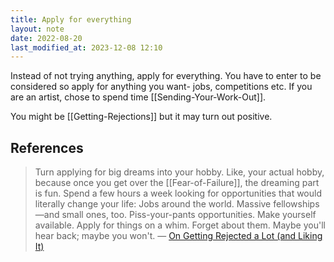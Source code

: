 ```yaml
---
title: Apply for everything
layout: note
date: 2022-08-20
last_modified_at: 2023-12-08 12:10
---
```


Instead of not trying anything, apply for everything. You have to enter to be considered so apply for anything you want- jobs, competitions etc. If you are an artist, chose to spend time [[Sending-Your-Work-Out]]. 

You might be [[Getting-Rejections]] but it may turn out positive. 

## References

> Turn applying for big dreams into your hobby. Like, your actual hobby, because once you get over the [[Fear-of-Failure]], the dreaming part is fun. Spend a few hours a week looking for opportunities that would literally change your life: Jobs around the world. Massive fellowships—and small ones, too. Piss-your-pants opportunities. Make yourself available. Apply for things on a whim. Forget about them. Maybe you'll hear back; maybe you won't.
> — <a href="https://getpocket.com/explore/item/on-getting-rejected-a-lot-and-liking-it?utm_source=pocket-newtab-global-en-GB" >On Getting Rejected a Lot (and Liking It)</a>
